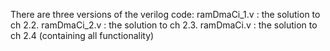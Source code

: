 There are three versions of the verilog code:
ramDmaCi_1.v : the solution to ch 2.2.
ramDmaCi_2.v : the solution to ch 2.3.
ramDmaCi.v   : the solution to ch 2.4 (containing all functionality)

